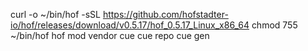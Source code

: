 curl -o ~/bin/hof -sSL https://github.com/hofstadter-io/hof/releases/download/v0.5.17/hof_0.5.17_Linux_x86_64
chmod 755 ~/bin/hof
hof mod vendor cue
cue repo
cue gen
